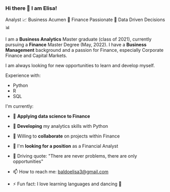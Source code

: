 ### Hi there 👋 I am Elisa!

Analyst 📈 Business Acumen 🏢 Finance Passionate 🏦 Data Driven Decisions 📊 

I am a **Business Analytics** Master graduate (class of 2021), currently pursuing a **Finance** Master Degree (May, 2022). I have a **Business Management** background and a passion for Finance, especially Corporate Finance and Capital Markets. 

I am always looking for new opportunities to learn and develop myself.

Experience with:
- Python
- R
- SQL

I'm currently: 
- 🔭 **Applying data science to Finance**
- 🌱 **Developing** my analytics skills with Python
- 👯 Willing to **collaborate** on projects within Finance
- 🏢 I'm **looking for a position** as a Financial Analyst

- 💬 Driving quote: "There are never problems, there are only opportunities"
- 📫 How to reach me: baldoelisa3@gmail.com
- ⚡ Fun fact: I love learning languages and dancing 💃 

